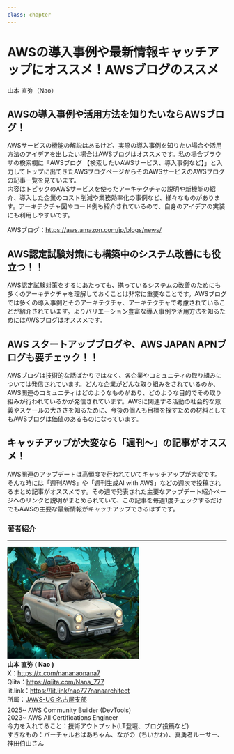 ```yaml
---
class: chapter
---
```


# AWSの導入事例や最新情報キャッチアップにオススメ！AWSブログのススメ

<div class="flush-right">
山本 直弥（Nao）
</div>


## AWSの導入事例や活用方法を知りたいならAWSブログ！
AWSサービスの機能の解説はあるけど、実際の導入事例を知りたい場合や活用方法のアイデアを出したい場合はAWSブログはオススメです。私の場合ブラウザの検索欄に「AWSブログ 【検索したいAWSサービス、導入事例など】」と入力してトップに出てきたAWSブログページからそのAWSサービスのAWSブログの記事一覧を見ています。  
内容はトピックのAWSサービスを使ったアーキテクチャの説明や新機能の紹介、導入した企業のコスト削減や業務効率化の事例など、様々なものがあります。アーキテクチャ図やコード例も紹介されているので、自身のアイデアの実装にも利用しやすいです。

AWSブログ：https://aws.amazon.com/jp/blogs/news/

## AWS認定試験対策にも構築中のシステム改善にも役立つ！！
AWS認定試験対策をするにあたっても、携っているシステムの改善のためにも多くのアーキテクチャを理解しておくことは非常に重要なことです。AWSブログでは多くの導入事例とそのアーキテクチャ、アーキテクチャで考慮されていることが紹介されています。よりバリエーション豊富な導入事例や活用方法を知るためにはAWSブログはオススメです。


## AWS スタートアップブログや、AWS JAPAN APNブログも要チェック！！
AWSブログは技術的な話ばかりではなく、各企業やコミュニティの取り組みについては発信されています。どんな企業がどんな取り組みをされているのか、AWS関連のコミュニティはどのようなものがあり、どのような目的でその取り組みが行われているかが発信されています。AWSに関連する活動の社会的な意義やスケールの大きさを知るために、今後の個人も目標を探すための材料としてもAWSブログは価値のあるものになっています。

## キャッチアップが大変なら「週刊～」の記事がオススメ！
AWS関連のアップデートは高頻度で行われていてキャッチアップが大変です。そんな時には「週刊AWS」や「週刊生成AI with AWS」などの週次で投稿されるまとめ記事がオススメです。その週で発表された主要なアップデート紹介ページへのリンクと説明がまとめられていて、この記事を毎週1度チェックするだけでもAWSの主要な最新情報がキャッチアップできるはずです。


### 著者紹介

---

<div class="author-profile">
    <img src="images/naosan.jpg" width="60%">
    <div>
        <div>
            <b>山本 直弥 ( Nao )</b></br> 
            X：<a href="https://x.com/nananaonana7">https://x.com/nananaonana7</a></br> 
            Qiita：<a href="https://qiita.com/Nana_777">https://qiita.com/Nana_777</a></br> 
            lit.link：<a href="https://qiita.com/Nana_777">https://lit.link/nao777nanaarchitect</a></br> 
            所属：<a href="https://jawsug-nagoya.connpass.com/">JAWS-UG 名古屋支部</a>
        </div>
    </div>
</div>
<p style="margin-top: 0.5em; margin-bottom: 2em;">
2025~ AWS Community Builder (DevTools)<br>
2023~ AWS All Certifications Engineer<br>
今力を入れてること：技術アウトプット(LT登壇、ブログ投稿など) <br> 
すきなもの：バーチャルおばあちゃん、ながの（ちいかわ）、真勇者ルーサー、神田伯山さん<br>
</p>